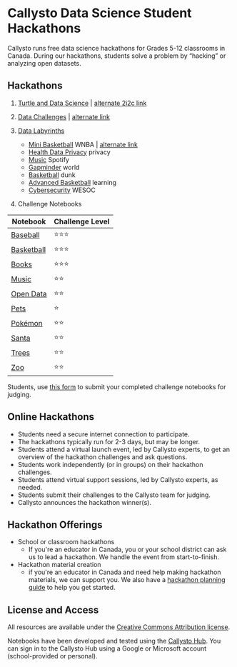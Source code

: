 # Callysto Data Science Student Hackathons

Callysto runs free data science hackathons for Grades 5-12 classrooms in Canada. During our hackathons, students solve a problem by “hacking” or analyzing open datasets.

## Hackathons

1. [Turtle and Data Science](https://callysto.github.io/jupyterlite/notebooks/index.html?path=hackathon%2Fturtles-ds.ipynb) | [alternate 2i2c link](https://2i2c.callysto.ca/hub/user-redirect/git-pull?repo=https%3A%2F%2Fgithub.com%2Fcallysto%2Fhackathon&branch=master&subPath=HackathonNotebooks/CollabTurtlePlus/colab-turtles-hackathon.ipynb&depth=1)
2. [Data Challenges](https://callysto.github.io/jupyterlite/notebooks/index.html?path=hackathon%2Fdata.ipynb) | [alternate link](https://2i2c.callysto.ca/hub/user-redirect/git-pull?repo=https%3A%2F%2Fgithub.com%2Fcallysto%2Fhackathon&branch=master&subPath=HackathonNotebooks/data.ipynb&depth=1)
3. [Data Labyrinths](https://callysto.github.io/jupyterlite/tree/)

    * [Mini Basketball](https://callysto.github.io/jupyterlite/notebooks/?path=data-labyrinth%2Fmini-basketball%2Fmini-basketball.ipynb) WNBA | [alternate link](https://2i2c.callysto.ca/hub/user-redirect/git-pull?repo=https%3A%2F%2Fgithub.com%2Fcallysto%2Fdata-labyrinth&branch=main&subPath=mini-basketball/mini-basketball.ipynb&depth=1)
    * [Health Data Privacy](https://callysto.github.io/jupyterlite/notebooks/?path=data-labyrinth%2Fhealth-data-privacy%2Fhealth-data-privacy.ipynb) privacy
    * [Music](https://callysto.github.io/jupyterlite/notebooks/?path=data-labyrinth%2Fmusic%2Fmusic.ipynb) Spotify
    * [Gapminder](https://callysto.github.io/jupyterlite/notebooks/?path=data-labyrinth%2Fgapminder%2Fgapminder.ipynb) world
    * [Basketball](https://callysto.github.io/jupyterlite/notebooks/?path=data-labyrinth%2Fbasketball%2Fbasketball.ipynb) dunk
    * [Advanced Basketball](https://callysto.github.io/jupyterlite/notebooks/?path=data-labyrinth%2Fadvanced-basketball%2Fadvanced-basketball.ipynb) learning
    * [Cybersecurity](https://callysto.github.io/jupyterlite/notebooks/?path=data-labyrinth%2Fcybersecurity%2Fcybersecurity.ipynb) WESOC

4. Challenge Notebooks

|Notebook|Challenge Level|
|-|-|
|[Baseball](https://callysto.github.io/jupyterlite/notebooks/index.html?path=hackathon%2FBaseball/baseball-introduction.ipynb)|⭐⭐⭐|
|[Basketball](https://callysto.github.io/jupyterlite/notebooks/index.html?path=hackathon%2FBasketball/basketball-introduction.ipynb)|⭐⭐⭐|
|[Books](https://callysto.github.io/jupyterlite/notebooks/index.html?path=hackathon%2FBooks/books-intro.ipynb)|⭐⭐⭐|
|[Music](https://callysto.github.io/jupyterlite/notebooks/index.html?path=hackathon%2FMusic/music-intro.ipynb)|⭐⭐|
|[Open Data](https://callysto.github.io/jupyterlite/notebooks/index.html?path=hackathon%2FOpenData/open-data-intro.ipynb)|⭐⭐|
|[Pets](https://callysto.github.io/jupyterlite/notebooks/index.html?path=hackathon%2FPets/pets-intro.ipynb)|⭐|
|[Pokémon](https://callysto.github.io/jupyterlite/notebooks/index.html?path=hackathon%2FPok%C3%A9mon/pokemon-intro.ipynb)|⭐⭐|
|[Santa](https://callysto.github.io/jupyterlite/notebooks/index.html?path=hackathon%2FSanta/santa-intro.ipynb)|⭐⭐|
|[Trees](https://callysto.github.io/jupyterlite/notebooks/index.html?path=hackathon%2FTrees/trees-intro.ipynb)|⭐⭐|
|[Zoo](https://callysto.github.io/jupyterlite/notebooks/index.html?path=hackathon%2FZoo/zoo-intro.ipynb)|⭐⭐|

Students, use [this form](https://docs.google.com/forms/d/e/1FAIpQLSduYlaxpQho6VNtLWlYpUf8zrAFPaQQLvcDBbZzGMzCVEvPPw/viewform) to submit your completed challenge notebooks for judging.

## Online Hackathons

* Students need a secure internet connection to participate.
* The hackathons typically run for 2-3 days, but may be longer.
* Students attend a virtual launch event, led by Callysto experts, to get an overview of the hackathon challenges and ask questions.
* Students work independently (or in groups) on their hackathon challenges.
* Students attend virtual support sessions, led by Callysto experts, as needed.
* Students submit their challenges to the Callysto team for judging.
* Callysto announces the hackathon winner(s).

## Hackathon Offerings

* School or classroom hackathons
  * If you're an educator in Canada, you or your school district can ask us to lead a hackathon. We handle the event from start-to-finish.
* Hackathon material creation
  * if you're an educator in Canada and need help making hackathon materials, we can support you. We also have a [hackathon planning guide](https://bit.ly/34yU5un) to help you get started.

## License and Access

All resources are available under the [Creative Commons Attribution license](https://github.com/callysto/curriculum-notebooks/blob/master/LICENSE.md).

Notebooks have been developed and tested using the [Callysto Hub](https://hub.callysto.ca/). You can sign in to the Callysto Hub using a Google or Microsoft account (school-provided or personal).
